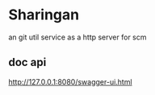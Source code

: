 # Sharingan
an git util service as a http server for scm
## doc api
http://127.0.0.1:8080/swagger-ui.html
